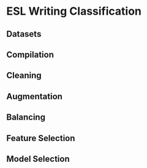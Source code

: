 # ESL Writing Classification
## Datasets
## Compilation
## Cleaning
## Augmentation
## Balancing
## Feature Selection
## Model Selection
